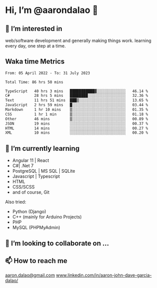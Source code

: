 # __Hi, I’m @aarondalao__ 👋 
## 👀 I’m interested in 
web/software development and generally making things work.
learning every day, one step at a time. 

## Waka time Metrics
<!--START_SECTION:waka-->

```txt
From: 05 April 2022 - To: 31 July 2023

Total Time: 86 hrs 50 mins

TypeScript   40 hrs 3 mins   ███████████▓░░░░░░░░░░░░░   46.14 %
C#           28 hrs 5 mins   ████████░░░░░░░░░░░░░░░░░   32.36 %
Text         11 hrs 51 mins  ███▒░░░░░░░░░░░░░░░░░░░░░   13.65 %
JavaScript   2 hrs 59 mins   █░░░░░░░░░░░░░░░░░░░░░░░░   03.44 %
Markdown     1 hr 10 mins    ▒░░░░░░░░░░░░░░░░░░░░░░░░   01.35 %
CSS          1 hr 1 min      ▒░░░░░░░░░░░░░░░░░░░░░░░░   01.18 %
Other        46 mins         ▒░░░░░░░░░░░░░░░░░░░░░░░░   00.89 %
JSON         19 mins         ░░░░░░░░░░░░░░░░░░░░░░░░░   00.37 %
HTML         14 mins         ░░░░░░░░░░░░░░░░░░░░░░░░░   00.27 %
XML          10 mins         ░░░░░░░░░░░░░░░░░░░░░░░░░   00.20 %
```

<!--END_SECTION:waka-->

## 🌱 I’m currently learning 

- Angular 11 | React 
- C#| .Net 7
- PostgreSQL | MS SQL | SQLite
- Javascript | Typescript
- HTML 
- CSS/SCSS
- and of course, Git 


Also tried:
- Python (Django)
- C++ (mainly for Arduino Projects)
- PHP
- MySQL (PHPMyAdmin)


## 💞️ I’m looking to collaborate on ...

## 📫 How to reach me 
aaron.dalao@gmail.com
www.linkedin.com/in/aaron-john-dave-garcia-dalao/

<!---
aarondalao/aarondalao is a ✨ special ✨ repository because its `README.md` (this file) appears on your GitHub profile.
You can click the Preview link to take a look at your changes.
--->
